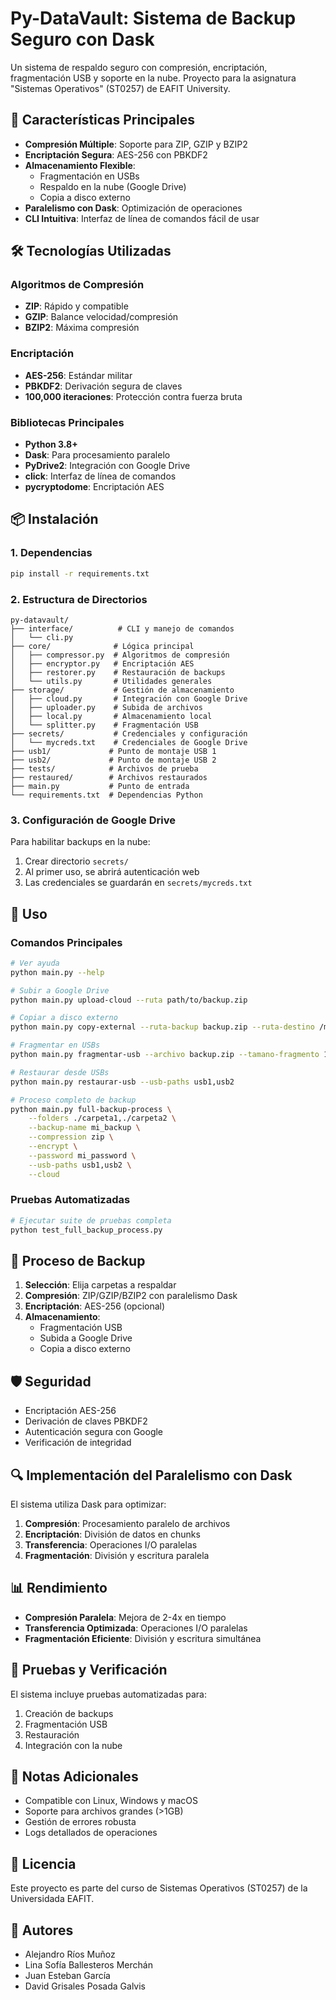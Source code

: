 # Py-DataVault: Sistema de Backup Seguro con Dask

Un sistema de respaldo seguro con compresión, encriptación, fragmentación USB y soporte en la nube. Proyecto para la asignatura "Sistemas Operativos" (ST0257) de EAFIT University.

## 🎯 Características Principales

- **Compresión Múltiple**: Soporte para ZIP, GZIP y BZIP2
- **Encriptación Segura**: AES-256 con PBKDF2
- **Almacenamiento Flexible**: 
  - Fragmentación en USBs
  - Respaldo en la nube (Google Drive)
  - Copia a disco externo
- **Paralelismo con Dask**: Optimización de operaciones
- **CLI Intuitiva**: Interfaz de línea de comandos fácil de usar

## 🛠️ Tecnologías Utilizadas

### Algoritmos de Compresión
- **ZIP**: Rápido y compatible
- **GZIP**: Balance velocidad/compresión  
- **BZIP2**: Máxima compresión

### Encriptación
- **AES-256**: Estándar militar
- **PBKDF2**: Derivación segura de claves
- **100,000 iteraciones**: Protección contra fuerza bruta

### Bibliotecas Principales
- **Python 3.8+**
- **Dask**: Para procesamiento paralelo
- **PyDrive2**: Integración con Google Drive
- **click**: Interfaz de línea de comandos
- **pycryptodome**: Encriptación AES

## 📦 Instalación

### 1. Dependencias

```bash
pip install -r requirements.txt
```

### 2. Estructura de Directorios

```
py-datavault/
├── interface/          # CLI y manejo de comandos
│   └── cli.py
├── core/              # Lógica principal
│   ├── compressor.py  # Algoritmos de compresión
│   ├── encryptor.py   # Encriptación AES
│   ├── restorer.py    # Restauración de backups
│   └── utils.py       # Utilidades generales
├── storage/           # Gestión de almacenamiento
│   ├── cloud.py       # Integración con Google Drive
│   ├── uploader.py    # Subida de archivos
│   ├── local.py       # Almacenamiento local
│   └── splitter.py    # Fragmentación USB
├── secrets/           # Credenciales y configuración
│   └── mycreds.txt    # Credenciales de Google Drive
├── usb1/             # Punto de montaje USB 1
├── usb2/             # Punto de montaje USB 2
├── tests/            # Archivos de prueba
├── restaured/        # Archivos restaurados
├── main.py           # Punto de entrada
└── requirements.txt  # Dependencias Python
```

### 3. Configuración de Google Drive

Para habilitar backups en la nube:

1. Crear directorio `secrets/`
2. Al primer uso, se abrirá autenticación web
3. Las credenciales se guardarán en `secrets/mycreds.txt`

## 🚀 Uso

### Comandos Principales

```bash
# Ver ayuda
python main.py --help

# Subir a Google Drive
python main.py upload-cloud --ruta path/to/backup.zip

# Copiar a disco externo
python main.py copy-external --ruta-backup backup.zip --ruta-destino /media/external/

# Fragmentar en USBs
python main.py fragmentar-usb --archivo backup.zip --tamano-fragmento 1 --usb-paths usb1,usb2

# Restaurar desde USBs
python main.py restaurar-usb --usb-paths usb1,usb2

# Proceso completo de backup
python main.py full-backup-process \
    --folders ./carpeta1,./carpeta2 \
    --backup-name mi_backup \
    --compression zip \
    --encrypt \
    --password mi_password \
    --usb-paths usb1,usb2 \
    --cloud
```

### Pruebas Automatizadas

```bash
# Ejecutar suite de pruebas completa
python test_full_backup_process.py
```

## 🔄 Proceso de Backup

1. **Selección**: Elija carpetas a respaldar
2. **Compresión**: ZIP/GZIP/BZIP2 con paralelismo Dask
3. **Encriptación**: AES-256 (opcional)
4. **Almacenamiento**: 
   - Fragmentación USB
   - Subida a Google Drive
   - Copia a disco externo

## 🛡️ Seguridad

- Encriptación AES-256
- Derivación de claves PBKDF2
- Autenticación segura con Google
- Verificación de integridad

## 🔍 Implementación del Paralelismo con Dask

El sistema utiliza Dask para optimizar:

1. **Compresión**: Procesamiento paralelo de archivos
2. **Encriptación**: División de datos en chunks
3. **Transferencia**: Operaciones I/O paralelas
4. **Fragmentación**: División y escritura paralela

## 📊 Rendimiento

- **Compresión Paralela**: Mejora de 2-4x en tiempo
- **Transferencia Optimizada**: Operaciones I/O paralelas
- **Fragmentación Eficiente**: División y escritura simultánea

## 🧪 Pruebas y Verificación

El sistema incluye pruebas automatizadas para:

1. Creación de backups
2. Fragmentación USB
3. Restauración
4. Integración con la nube

## 📝 Notas Adicionales

- Compatible con Linux, Windows y macOS
- Soporte para archivos grandes (>1GB)
- Gestión de errores robusta
- Logs detallados de operaciones

## 📄 Licencia

Este proyecto es parte del curso de Sistemas Operativos (ST0257) de la Universidada EAFIT.

## 👥 Autores

- Alejandro Ríos Muñoz
- Lina Sofía Ballesteros Merchán
- Juan Esteban García 
- David Grisales Posada Galvis
